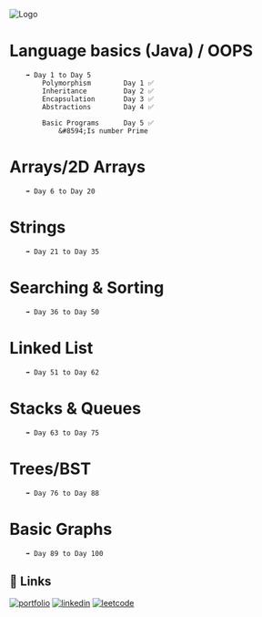 ![Logo](https://media.geeksforgeeks.org/wp-content/cdn-uploads/20201216211829/100-Days-of-Code-%E2%80%93-A-Complete-Guide-For-Beginners-and-Experienced.jpg)


# Language basics (Java) / OOPS 

        ➡️ Day 1 to Day 5 
            Polymorphism        Day 1 ✅
            Inheritance         Day 2 ✅
            Encapsulation       Day 3 ✅
            Abstractions        Day 4 ✅

            Basic Programs      Day 5 ✅        
                &#8594;Is number Prime

# Arrays/2D Arrays  
        ➡️ Day 6 to Day 20 

# Strings 
        ➡️ Day 21 to Day 35

# Searching & Sorting
        ➡️ Day 36 to Day 50

# Linked List 
        ➡️ Day 51 to Day 62

# Stacks & Queues
        ➡️ Day 63 to Day 75
    
# Trees/BST
        ➡️ Day 76 to Day 88
    
# Basic Graphs
        ➡️ Day 89 to Day 100
    
   
   

## 🔗 Links
[![portfolio](https://img.shields.io/badge/my_portfolio-000?style=for-the-badge&logo=ko-fi&logoColor=white)](https://manukaushikk.github.io/Portfolio/)
[![linkedin](https://img.shields.io/badge/linkedin-0A66C2?style=for-the-badge&logo=linkedin&logoColor=white)](https://www.linkedin.com/in/manu-kaushik-430668220/)
[![leetcode](https://img.shields.io/badge/-LeetCode-FFA116?style=for-the-badge&logo=LeetCode&logoColor=black)](https://leetcode.com/codebymanuk/)


